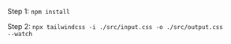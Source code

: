 Step 1: <code>npm install</code>

Step 2: <code>npx tailwindcss -i ./src/input.css -o ./src/output.css --watch</code>
